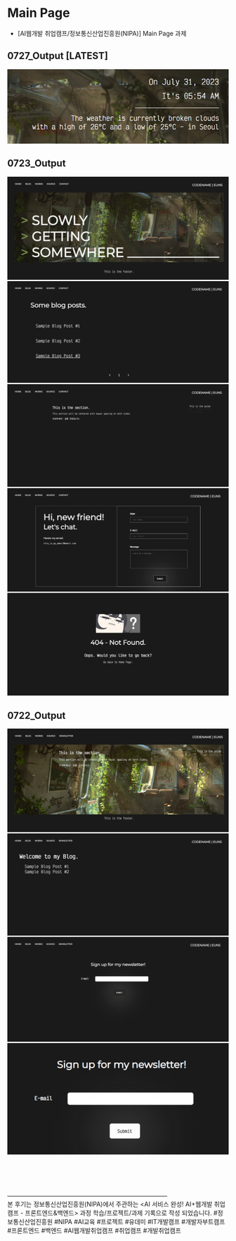 # Main Page

- [AI웹개발 취업캠프/정보통신산업진흥원(NIPA)] Main Page 과제

## 0727_Output [LATEST]
![](https://github.com/ganyunhee/ai_webdev/blob/main/html_css/stylized/images/output_api/weather_date_time.png)

## 0723_Output
![](https://github.com/ganyunhee/ai_webdev/blob/main/html_css/stylized/images/output_new/homepage_new.png)
![](https://github.com/ganyunhee/ai_webdev/blob/main/html_css/stylized/images/output_new/blogpage_new.png)
![](https://github.com/ganyunhee/ai_webdev/blob/main/html_css/stylized/images/output_new/blogpost_sample.png)
![](https://github.com/ganyunhee/ai_webdev/blob/main/html_css/stylized/images/output_new/contactpage.png)
![](https://github.com/ganyunhee/ai_webdev/blob/main/html_css/stylized/images/output_new/404_page.png)

## 0722_Output

![](https://github.com/ganyunhee/ai_webdev/blob/main/html_css/stylized/images/output/main_home.png)
![](https://github.com/ganyunhee/ai_webdev/blob/main/html_css/stylized/images/output/main_blog.png)
![](https://github.com/ganyunhee/ai_webdev/blob/main/html_css/stylized/images/output/main_newsletter.png)
![](https://github.com/ganyunhee/ai_webdev/blob/main/html_css/stylized/images/output/main_newsletter_buttoneffect.png)


<br><br><br><br>
——————————————————————————
<br>
본 후기는 정보통신산업진흥원(NIPA)에서 주관하는 <AI 서비스 완성! AI+웹개발 취업캠프 - 프론트엔드&백엔드> 과정 학습/프로젝트/과제 기록으로 작성 되었습니다.
#정보통신산업진흥원 #NIPA #AI교육 #프로젝트 #유데미 #IT개발캠프 #개발자부트캠프 #프론트엔드 #백엔드 #AI웹개발취업캠프 #취업캠프 #개발취업캠프 

